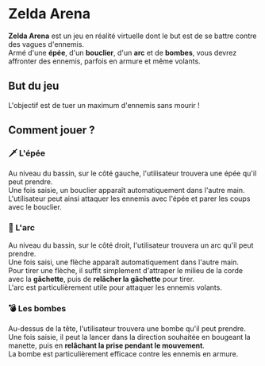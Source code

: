 # Zelda Arena  

**Zelda Arena** est un jeu en réalité virtuelle dont le but est de se battre contre des vagues d'ennemis.  
Armé d'une **épée**, d'un **bouclier**, d'un **arc** et de **bombes**, vous devrez affronter des ennemis, parfois en armure et même volants.  

## But du jeu  
L'objectif est de tuer un maximum d'ennemis sans mourir !  

## Comment jouer ?  

### 🗡️ L'épée  
Au niveau du bassin, sur le côté gauche, l'utilisateur trouvera une épée qu'il peut prendre.  
Une fois saisie, un bouclier apparaît automatiquement dans l'autre main.  
L'utilisateur peut ainsi attaquer les ennemis avec l'épée et parer les coups avec le bouclier.  

### 🏹 L'arc  
Au niveau du bassin, sur le côté droit, l'utilisateur trouvera un arc qu'il peut prendre.  
Une fois saisi, une flèche apparaît automatiquement dans l'autre main.  
Pour tirer une flèche, il suffit simplement d'attraper le milieu de la corde avec la **gâchette**, puis de **relâcher la gâchette** pour tirer.  
L'arc est particulièrement utile pour attaquer les ennemis volants.  

### 💣 Les bombes  
Au-dessus de la tête, l'utilisateur trouvera une bombe qu'il peut prendre.  
Une fois saisie, il peut la lancer dans la direction souhaitée en bougeant la manette, puis en **relâchant la prise pendant le mouvement**.  
La bombe est particulièrement efficace contre les ennemis en armure.  

